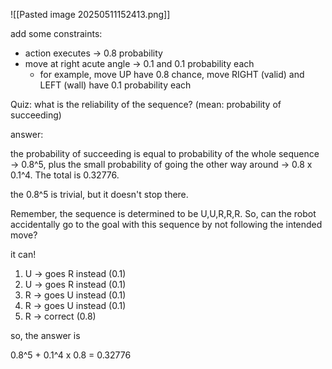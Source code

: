 
![[Pasted image 20250511152413.png]]


add some constraints:

- action executes -> 0.8 probability
- move at right acute angle -> 0.1 and 0.1 probability each
	- for example, move UP have 0.8 chance, move RIGHT (valid) and LEFT (wall) have 0.1 probability each

Quiz: what is the reliability of the sequence? (mean: probability of succeeding)


answer:

the probability of succeeding is equal to probability of the whole sequence -> 0.8^5, plus the small probability of going the other way around -> 0.8 x 0.1^4. The total is 0.32776.

the 0.8^5 is trivial, but it doesn't stop there.

Remember, the sequence is determined to be U,U,R,R,R. So, can the robot accidentally go to the goal with this sequence by not following the intended move?

it can!

1. U -> goes R instead (0.1)
2. U -> goes R instead (0.1)
3. R -> goes U instead (0.1)
4. R -> goes U instead (0.1)
5. R -> correct (0.8)

so, the answer is

0.8^5 + 0.1^4 x 0.8 = 0.32776